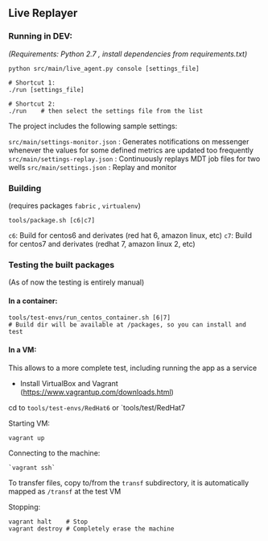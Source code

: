 Live Replayer
-------------

### Running in DEV:

_(Requirements: Python 2.7 , install dependencies from requirements.txt)_

    python src/main/live_agent.py console [settings_file]

    # Shortcut 1:
    ./run [settings_file]

    # Shortcut 2:
    ./run    # then select the settings file from the list

The project includes the following sample settings:

`src/main/settings-monitor.json` : Generates notifications on messenger whenever the values for some defined metrics are updated too frequently
`src/main/settings-replay.json` : Continuously replays MDT job files for two wells
`src/main/settings.json` : Replay and monitor


### Building

(requires packages `fabric` , `virtualenv`)

    tools/package.sh [c6|c7]

`c6`: Build for centos6 and derivates (red hat 6, amazon linux, etc)
`c7`: Build for centos7 and derivates (redhat 7, amazon linux 2, etc)


### Testing the built packages

(As of now the testing is entirely manual)

#### In a container:

    tools/test-envs/run_centos_container.sh [6|7]
    # Build dir will be available at /packages, so you can install and test

#### In a VM:

This allows to a more complete test, including running the app as a service

- Install VirtualBox and Vagrant (https://www.vagrantup.com/downloads.html)

cd to `tools/test-envs/RedHat6` or `tools/test/RedHat7

Starting VM:

    vagrant up

Connecting to the machine:

    `vagrant ssh`

To transfer files, copy to/from the `transf` subdirectory,
it is automatically mapped as `/transf` at the test VM

Stopping:

    vagrant halt    # Stop
    vagrant destroy # Completely erase the machine
